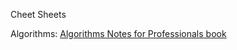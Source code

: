 Cheet Sheets

Algorithms: [Algorithms Notes for Professionals book](https://books.goalkicker.com/AlgorithmsBook/)
